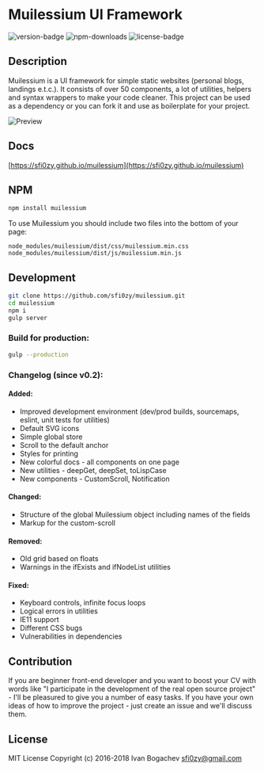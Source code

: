 # Muilessium UI Framework
![version-badge](https://img.shields.io/npm/v/muilessium.svg?style=flat-square&colorB=00b5d6) ![npm-downloads](https://img.shields.io/npm/dt/muilessium.svg?style=flat-square&colorB=00b5d6) ![license-badge](https://img.shields.io/badge/dynamic/json.svg?style=flat-square&label=license&colorB=00b5d6&prefix=&suffix=&query=license&uri=https://raw.githubusercontent.com/sfi0zy/muilessium/master/package.json)

## Description
Muilessium is a UI framework for simple static websites (personal blogs, landings e.t.c.). It consists of over 50 components, a lot of utilities, helpers and syntax wrappers to make your code cleaner. This project can be used as a dependency or you can fork it and use as boilerplate for your project.

![Preview](https://sfi0zy.github.io/images/456b9f3f6080a9056a34ce74872af98a.jpg)


## Docs
[https://sfi0zy.github.io/muilessium](https://sfi0zy.github.io/muilessium)

## NPM
```sh
npm install muilessium
```

To use Muilessium you should include two files into the bottom of your page:

```
node_modules/muilessium/dist/css/muilessium.min.css
node_modules/muilessium/dist/js/muilessium.min.js
```

## Development
```sh
git clone https://github.com/sfi0zy/muilessium.git
cd muilessium
npm i
gulp server
```
### Build for production:
```sh
gulp --production
```

### Changelog (since v0.2):
#### Added:
 - Improved development environment (dev/prod builds, sourcemaps, eslint, unit tests for utilities)
 - Default SVG icons
 - Simple global store
 - Scroll to the default anchor
 - Styles for printing
 - New colorful docs - all components on one page
 - New utilities - deepGet, deepSet, toLispCase
 - New components - CustomScroll, Notification
#### Changed:
 - Structure of the global Muilessium object including names of the fields
 - Markup for the custom-scroll
#### Removed:
 - Old grid based on floats
 - Warnings in the ifExists and ifNodeList utilities
#### Fixed:
 - Keyboard controls, infinite focus loops
 - Logical errors in utilities
 - IE11 support
 - Different CSS bugs
 - Vulnerabilities in dependencies

## Contribution
If you are beginner front-end developer and you want to boost your CV with words like "I participate in the development of the real open source project" - I'll be pleasured to give you a number of easy tasks. If you have your own ideas of how to improve the project - just create an issue and we'll discuss them.

## License
MIT License
Copyright (c) 2016-2018 Ivan Bogachev <sfi0zy@gmail.com>

